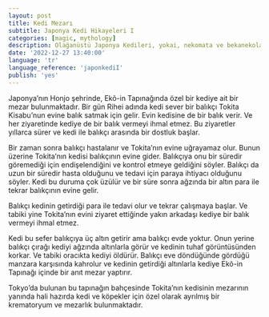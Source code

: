 ```yaml
---
layout: post
title: Kedi Mezarı
subtitle: Japonya Kedi Hikayeleri I
categories: [magic, mythology]
description: Olağanüstü Japonya Kedileri, yokai, nekomata ve bekanekolar
date: '2022-12-27 13:40:00'
language: 'tr'
language_reference: 'japonkediI'
publish: 'yes'
---
```

Japonya’nın Honjo şehrinde, Ekõ-in Tapınağında özel bir kediye ait bir mezar bulunmaktadır.
Bir gün Rihei adında kedi sever bir balıkçı Tokita Kisabu’nun evine balık satmak için gelir. Evin kedisine de bir balık verir. Ve her ziyaretinde kediye de bir balık vermeyi ihmal etmez. Bu ziyaretler yıllarca sürer ve kedi ile balıkçı arasında bir dostluk başlar.

Bir zaman sonra balıkçı hastalanır ve Tokita’nın evine uğrayamaz olur. Bunun üzerine Tokita’nın kedisi balıkçının evine gider. Balıkçıya onu bir süredir göremediği için endişelendiğini ve kontrol etmeye geldiğini söyler. Balıkçı da uzun bir süredir hasta olduğunu ve tedavi için paraya ihtiyacı olduğunu söyler. Kedi bu duruma çok üzülür ve bir süre sonra ağzında bir altın para ile tekrar balıkçının evine gelir.

Balıkçı kedinin getirdiği para ile tedavi olur ve tekrar çalışmaya başlar. Ve tabiki yine Tokita’nın evini ziyaret ettiğinde yakın arkadaşı kediye bir balık vermeyi ihmal etmez.

Kedi bu sefer balıkçıya üç altın getirir ama balıkçı evde yoktur. Onun yerine balıkçı çırağı kediyi ağzında altınlarla görür ve kedinin tuhaf görüntüsünden korkar. Ve tabiki oracıkta kediyi öldürür.
Balıkçı eve döndüğünde gördüğü manzara karşısında kahrolur ve kedinin getirdiği altınlarla kediye Ekõ-in Tapınağı içinde bir anıt mezar yaptırır.

Tokyo’da bulunan bu tapınağın bahçesinde Tokita’nın kedisinin mezarının yanında hali hazırda kedi ve köpekler için özel olarak ayrılmış bir krematoryum ve mezarlık bulunmaktadır.
